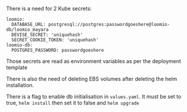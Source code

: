 There is a need for 2 Kube secrets:
```
loomio:
  DATABASE_URL: postgresql://postgres:passwordgoeshere@loomio-db/loomio_mayara
  DEVISE_SECRET: 'uniquehash'
  SECRET_COOKIE_TOKEN: 'uniquehash'
loomio-db:
  POSTGRES_PASSWORD: passwordgoeshere
```
Those secrets are read as environment variables as per the deployment template

There is also the need of deleting EBS volumes after deleting the helm installation.

There is a flag to enable db initialisation in `values.yaml`. It must be set to true, `helm install` then set it to false and `helm upgrade`
